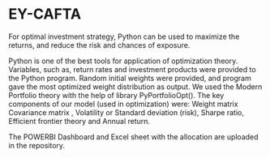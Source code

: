 # EY-CAFTA
For optimal investment strategy, Python can be used to maximize the returns, and reduce the risk and chances of exposure.

Python is one of the best tools for application of optimization theory. Variables, such as, return rates and investment products were provided to the Python program.
Random initial weights were provided, and program gave the most optimized weight distribution as output.
We used the Modern Portfolio theory with the help of library PyPortfolioOpt().
The key components of our model (used in optimization) were: Weight matrix Covariance matrix , Volatility or Standard deviation (risk), Sharpe ratio, Efficient frontier theory and Annual return.

The POWERBI Dashboard and Excel sheet with the allocation are uploaded in the repository.
